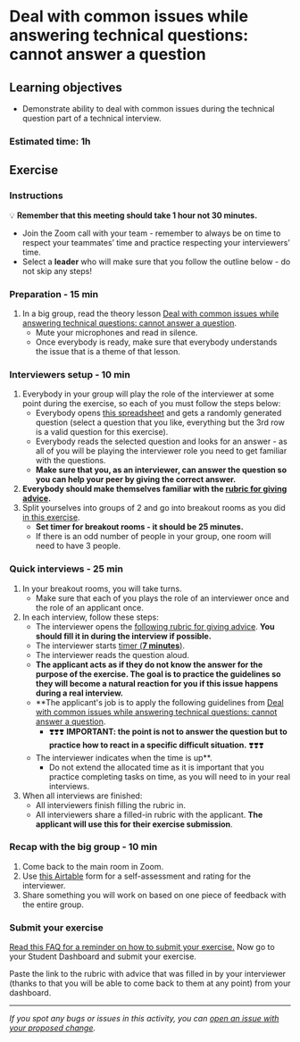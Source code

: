 # Deal with common issues while answering technical questions: cannot answer a question

## Learning objectives

- Demonstrate ability to deal with common issues during the technical question part of a technical interview.

### Estimated time: 1h

## Exercise

### Instructions

💡 **Remember that this meeting should take 1 hour not 30 minutes.**

- Join the Zoom call with your team - remember to always be on time to respect your teammates’ time and practice respecting your interviewers’ time.
- Select a **leader** who will make sure that you follow the outline below - do not skip any steps!

### Preparation - 15 min

1. In a big group, read the theory lesson [Deal with common issues while answering technical questions: cannot answer a question](https://github.com/matovu-farid/curriculum-professional-skills/blob/main/job-search/peer-interview-practice/cannot_answer_lesson.md).
   - Mute your microphones and read in silence.
   - Once everybody is ready, make sure that everybody understands the issue that is a theme of that lesson.

### Interviewers setup - 10 min

1. Everybody in your group will play the role of the interviewer at some point during the exercise, so each of you must follow the steps below:
   - Everybody opens [this spreadsheet](https://docs.google.com/spreadsheets/d/1HkUyBZdcpGz_aEUa8W_rtNhS739jly8HY6sXVPPSAro/edit#gid=2041017957) and gets a randomly generated question (select a question that you like, everything but the 3rd row is a valid question for this exercise).
   - Everybody reads the selected question and looks for an answer - as all of you will be playing the interviewer role you need to get familiar with the questions.
   - **Make sure that you, as an interviewer, can answer the question so you can help your peer by giving the correct answer.**
2. **Everybody should make themselves familiar with the [rubric for giving advice](https://docs.google.com/document/d/1ghWQITmBHrVT-h9OGM_FaO4UOiaiR31Ypmw5fCGjCbg/edit#).**
3. Split yourselves into groups of 2 and go into breakout rooms as you did [in this exercise](https://github.com/matovu-farid/curriculum-professional-skills/blob/main/job-search/job-searching-morning-session-using-breakout-rooms-for-interview-practice.md#what-are-breakout-rooms).
   - **Set timer for breakout rooms - it should be 25 minutes.**
   - If there is an odd number of people in your group, one room will need to have 3 people.

### Quick interviews - 25 min

1. In your breakout rooms, you will take turns.
   - Make sure that each of you plays the role of an interviewer once and the role of an applicant once.
2. In each interview, follow these steps:
   - The interviewer opens the [following rubric for giving advice](https://docs.google.com/document/d/1ghWQITmBHrVT-h9OGM_FaO4UOiaiR31Ypmw5fCGjCbg/edit#). **You should fill it in during the interview if possible.**
   - The interviewer starts [timer (**7 minutes**)](https://vclock.com/timer/#countdown=00:07:00&enabled=0&seconds=420&title=Peer+interviews+practice&sound=xylophone&loop=1).
   - The interviewer reads the question aloud.
   - **The applicant acts as if they do not know the answer for the purpose of the exercise. The goal is to practice the guidelines so they will become a natural reaction for you if this issue happens during a real interview.**
   - \*\*The applicant's job is to apply the following guidelines from [Deal with common issues while answering technical questions: cannot answer a question](https://github.com/matovu-farid/curriculum-professional-skills/blob/main/job-search/peer-interview-practice/cannot_answer_lesson.md).
     - ❣️❣️❣️ **IMPORTANT: the point is not to answer the question but to practice how to react in a specific difficult situation.** ❣️❣️❣️
   - The interviewer indicates when the time is up\*\*.
     - Do not extend the allocated time as it is important that you practice completing tasks on time, as you will need to in your real interviews.
3. When all interviews are finished:
   - All interviewers finish filling the rubric in.
   - All interviewers share a filled-in rubric with the applicant. **The applicant will use this for their exercise submission**.

### Recap with the big group - 10 min

1. Come back to the main room in Zoom.
2. Use [this Airtable](https://airtable.com/shrclyLFtL6b5fMdT) form for a self-assessment and rating for the interviewer.
3. Share something you will work on based on one piece of feedback with the entire group.

### Submit your exercise

[Read this FAQ for a reminder on how to submit your exercise.](https://microverse.zendesk.com/hc/en-us/articles/360061344234)
Now go to your Student Dashboard and submit your exercise.

Paste the link to the rubric with advice that was filled in by your interviewer (thanks to that you will be able to come back to them at any point) from your dashboard.

---

_If you spot any bugs or issues in this activity, you can [open an issue with your proposed change](https://github.com/microverseinc/curriculum-transversal-skills/blob/main/git-github/articles/open_issue.md)._
